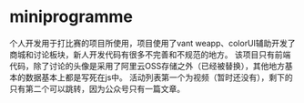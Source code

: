 # miniprogramme
个人开发用于打比赛的项目所使用，项目使用了vant weapp、colorUI辅助开发了商城和讨论板块，新人开发代码有很多不完善和不规范的地方。
该项目只有前端代码，除了讨论的头像是采用了阿里云OSS存储之外（已经被替换），其他地方基本的数据基本上都是写死在js中。
活动列表第一个为视频（暂时还没有），剩下的只有第二个可以跳转，因为公众号只有一篇文章。

 

